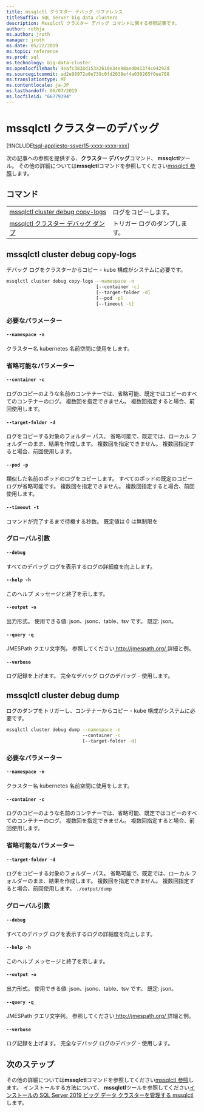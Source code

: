 ```yaml
---
title: mssqlctl クラスター デバッグ リファレンス
titleSuffix: SQL Server big data clusters
description: Mssqlctl クラスター デバッグ コマンドに関する参照記事です。
author: rothja
ms.author: jroth
manager: jroth
ms.date: 05/22/2019
ms.topic: reference
ms.prod: sql
ms.technology: big-data-cluster
ms.openlocfilehash: 4eafc3838d153a2616e34e98aed041374c04292d
ms.sourcegitcommit: ad2e98972a0e739c0fd2038ef4a030265f0ee788
ms.translationtype: MT
ms.contentlocale: ja-JP
ms.lasthandoff: 06/07/2019
ms.locfileid: "66779394"
---
```

# <a name="mssqlctl-cluster-debug"></a>mssqlctl クラスターのデバッグ

[!INCLUDE[tsql-appliesto-ssver15-xxxx-xxxx-xxx](../includes/tsql-appliesto-ssver15-xxxx-xxxx-xxx.md)]

次の記事への参照を提供する、**クラスター デバッグ**コマンド、 **mssqlctl**ツール。 その他の詳細については**mssqlctl**コマンドを参照してください[mssqlctl 参照](reference-mssqlctl.md)します。

## <a name="commands"></a>コマンド
|     |     |
| --- | --- |
[mssqlctl cluster debug copy-logs](#mssqlctl-cluster-debug-copy-logs) | ログをコピーします。
[mssqlctl クラスター デバッグ ダンプ](#mssqlctl-cluster-debug-dump) | トリガー ログのダンプします。
## <a name="mssqlctl-cluster-debug-copy-logs"></a>mssqlctl cluster debug copy-logs
デバッグ ログをクラスターからコピー - kube 構成がシステムに必要です。
```bash
mssqlctl cluster debug copy-logs --namespace -n 
                                 [--container -c]  
                                 [--target-folder -d]  
                                 [--pod -p]  
                                 [--timeout -t]
```
### <a name="required-parameters"></a>必要なパラメーター
#### `--namespace -n`
クラスター名 kubernetes 名前空間に使用をします。
### <a name="optional-parameters"></a>省略可能なパラメーター
#### `--container -c`
ログのコピーのような名前のコンテナーでは、省略可能、既定ではコピーのすべてのコンテナーのログ。 複数回を指定できません。 複数回指定すると場合、前回使用します。
#### `--target-folder -d`
ログをコピーする対象のフォルダー パス。 省略可能で、既定では、ローカル フォルダーのまま、結果を作成します。  複数回を指定できません。 複数回指定すると場合、前回使用します。
#### `--pod -p`
類似した名前のポッドのログをコピーします。 すべてのポッドの既定のコピー ログが省略可能です。 複数回を指定できません。 複数回指定すると場合、前回使用します。
#### `--timeout -t`
コマンドが完了するまで待機する秒数。 既定値は 0 は無制限を
### <a name="global-arguments"></a>グローバル引数
#### `--debug`
すべてのデバッグ ログを表示するログの詳細度を向上します。
#### `--help -h`
このヘルプ メッセージと終了を示します。
#### `--output -o`
出力形式。  使用できる値: json、jsonc、table、tsv です。  既定: json。
#### `--query -q`
JMESPath クエリ文字列。 参照してください[ http://jmespath.org/ ](http://jmespath.org/])詳細と例。
#### `--verbose`
ログ記録を上げます。 完全なデバッグ ログのデバッグ - 使用します。
## <a name="mssqlctl-cluster-debug-dump"></a>mssqlctl cluster debug dump
ログのダンプをトリガーし、コンテナーからコピー - kube 構成がシステムに必要です。
```bash
mssqlctl cluster debug dump --namespace -n 
                            --container -c  
                            [--target-folder -d]
```
### <a name="required-parameters"></a>必要なパラメーター
#### `--namespace -n`
クラスター名 kubernetes 名前空間に使用をします。
#### `--container -c`
ログのコピーのような名前のコンテナーでは、省略可能、既定ではコピーのすべてのコンテナーのログ。 複数回を指定できません。 複数回指定すると場合、前回使用します。
### <a name="optional-parameters"></a>省略可能なパラメーター
#### `--target-folder -d`
ログをコピーする対象のフォルダー パス。 省略可能で、既定では、ローカル フォルダーのまま、結果を作成します。  複数回を指定できません。 複数回指定すると場合、前回使用します。 `./output/dump`
### <a name="global-arguments"></a>グローバル引数
#### `--debug`
すべてのデバッグ ログを表示するログの詳細度を向上します。
#### `--help -h`
このヘルプ メッセージと終了を示します。
#### `--output -o`
出力形式。  使用できる値: json、jsonc、table、tsv です。  既定: json。
#### `--query -q`
JMESPath クエリ文字列。 参照してください[ http://jmespath.org/ ](http://jmespath.org/])詳細と例。
#### `--verbose`
ログ記録を上げます。 完全なデバッグ ログのデバッグ - 使用します。

## <a name="next-steps"></a>次のステップ

その他の詳細については**mssqlctl**コマンドを参照してください[mssqlctl 参照](reference-mssqlctl.md)します。 インストールする方法について、 **mssqlctl**ツールを参照してください[インストールの SQL Server 2019 ビッグ データ クラスターを管理する mssqlctl](deploy-install-mssqlctl.md)します。